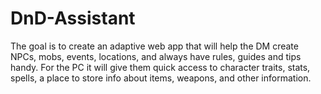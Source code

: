 # DnD-Assistant
The goal is to create an adaptive web app that will help the DM create NPCs, mobs, events, locations, and always have rules, guides and tips handy. For the PC it will give them quick access to character traits, stats, spells, a place to store info about items, weapons, and other information.
